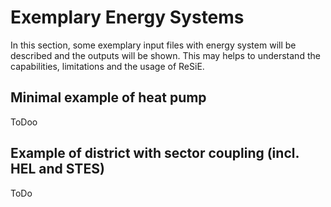# Exemplary Energy Systems

In this section, some exemplary input files with energy system will be described and the outputs will be shown. This may helps to understand the capabilities, limitations and the usage of ReSiE. 

## Minimal example of heat pump
ToDoo

## Example of district with sector coupling (incl. HEL and STES)
ToDo

